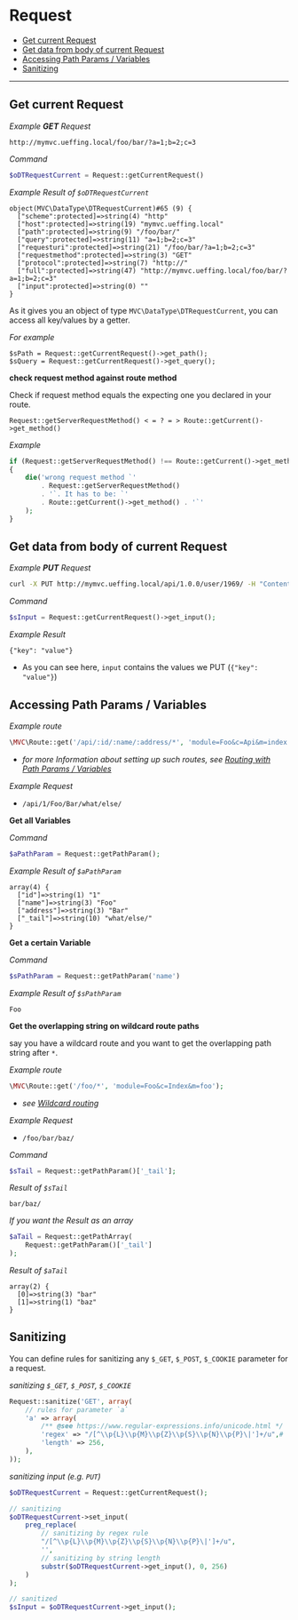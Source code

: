 
# Request

- [Get current Request](#Get-current-Request)
- [Get data from body of current Request](#Get-data-from-body-of-current-Request)
- [Accessing Path Params / Variables](#Accessing-Path-Params-Variables)
- [Sanitizing](#Sanitizing)

---

<a id="Get-current-Request"></a>
## Get current Request

_Example **GET** Request_
~~~
http://mymvc.ueffing.local/foo/bar/?a=1;b=2;c=3
~~~

_Command_  
~~~php
$oDTRequestCurrent = Request::getCurrentRequest()
~~~

_Example Result of `$oDTRequestCurrent`_
~~~
object(MVC\DataType\DTRequestCurrent)#65 (9) {
  ["scheme":protected]=>string(4) "http"
  ["host":protected]=>string(19) "mymvc.ueffing.local"
  ["path":protected]=>string(9) "/foo/bar/"
  ["query":protected]=>string(11) "a=1;b=2;c=3"
  ["requesturi":protected]=>string(21) "/foo/bar/?a=1;b=2;c=3"
  ["requestmethod":protected]=>string(3) "GET"
  ["protocol":protected]=>string(7) "http://"
  ["full":protected]=>string(47) "http://mymvc.ueffing.local/foo/bar/?a=1;b=2;c=3"
  ["input":protected]=>string(0) ""
}
~~~

As it gives you an object of type `MVC\DataType\DTRequestCurrent`, you can access all key/values by a getter.

_For example_  
~~~
$sPath = Request::getCurrentRequest()->get_path();
$sQuery = Request::getCurrentRequest()->get_query();
~~~

**check request method against route method**

Check if request method equals the expecting one you declared in your route.

~~~
Request::getServerRequestMethod() < = ? = > Route::getCurrent()->get_method()
~~~

_Example_  
~~~php 
if (Request::getServerRequestMethod() !== Route::getCurrent()->get_method())
{
    die('wrong request method `' 
        . Request::getServerRequestMethod() 
        . '`. It has to be: `' 
        . Route::getCurrent()->get_method() . '`'
    );
}
~~~

<a id="Get-data-from-body-of-current-Request"></a>
## Get data from body of current Request

_Example **PUT** Request_
~~~bash
curl -X PUT http://mymvc.ueffing.local/api/1.0.0/user/1969/ -H "Content-Type: application/json" -d '{"key": "value"}'
~~~

_Command_
~~~php
$sInput = Request::getCurrentRequest()->get_input();
~~~

_Example Result_
~~~
{"key": "value"}
~~~
- As you can see here, `input` contains the values we PUT (`{"key": "value"}`)


<a id="Accessing-Path-Params-Variables"></a>
## Accessing Path Params / Variables

_Example route_
~~~php
\MVC\Route::get('/api/:id/:name/:address/*', 'module=Foo&c=Api&m=index');
~~~
- _for more Information about setting up such routes, see [Routing with Path Params / Variables](/3.x/routing#path-params)_

_Example Request_
- `/api/1/Foo/Bar/what/else/`

<a id="Get-all-Variables"></a>
**Get all Variables**

_Command_
~~~php
$aPathParam = Request::getPathParam();
~~~

_Example Result of `$aPathParam`_
~~~
array(4) {
  ["id"]=>string(1) "1"
  ["name"]=>string(3) "Foo"
  ["address"]=>string(3) "Bar"
  ["_tail"]=>string(10) "what/else/"
}
~~~

<a id="Get-a-certain-Variable"></a>
**Get a certain Variable**

_Command_
~~~php
$sPathParam = Request::getPathParam('name')
~~~

_Example Result of `$sPathParam`_
~~~
Foo
~~~

<a id="Get-the-overlapping-string-on-wildcard-route-paths"></a>
**Get the overlapping string on wildcard route paths**

say you have a wildcard route and you want to get the overlapping path string after `*`.

_Example route_
~~~php
\MVC\Route::get('/foo/*', 'module=Foo&c=Index&m=foo');
~~~
- _see [Wildcard routing](/3.x/routing#wildcard-routing)_

_Example Request_
- `/foo/bar/baz/`

_Command_
~~~php
$sTail = Request::getPathParam()['_tail'];
~~~

_Result of `$sTail`_
~~~
bar/baz/
~~~

_If you want the Result as an array_
~~~php
$aTail = Request::getPathArray(
    Request::getPathParam()['_tail']
);
~~~

_Result of `$aTail`_
~~~
array(2) {
  [0]=>string(3) "bar"
  [1]=>string(1) "baz"
}
~~~

<a id="Sanitizing"></a>
## Sanitizing

You can define rules for sanitizing any `$_GET`, `$_POST`, `$_COOKIE` parameter for a request. 

*sanitizing `$_GET`, `$_POST`, `$_COOKIE`*  
~~~php 
Request::sanitize('GET', array(
    // rules for parameter `a`
    'a' => array(
        /** @see https://www.regular-expressions.info/unicode.html */
        'regex' => "/[^\\p{L}\\p{M}\\p{Z}\\p{S}\\p{N}\\p{P}\|']+/u",#
        'length' => 256,
    ),
));
~~~

_sanitizing input (e.g. `PUT`)_  
~~~php 
$oDTRequestCurrent = Request::getCurrentRequest();

// sanitizing
$oDTRequestCurrent->set_input(
    preg_replace(
        // sanitizing by regex rule
        "/[^\\p{L}\\p{M}\\p{Z}\\p{S}\\p{N}\\p{P}\|']+/u",
        '',
        // sanitizing by string length
        substr($oDTRequestCurrent->get_input(), 0, 256)
    )
);

// sanitized
$sInput = $oDTRequestCurrent->get_input();
~~~